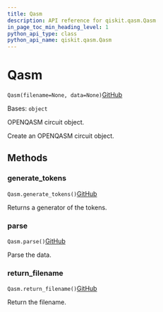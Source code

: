 ```yaml
---
title: Qasm
description: API reference for qiskit.qasm.Qasm
in_page_toc_min_heading_level: 1
python_api_type: class
python_api_name: qiskit.qasm.Qasm
---
```


# Qasm

<span id="qiskit.qasm.Qasm" />

`Qasm(filename=None, data=None)`[GitHub](https://github.com/qiskit/qiskit/tree/stable/0.41/qiskit/qasm/qasm.py "view source code")

Bases: `object`

OPENQASM circuit object.

Create an OPENQASM circuit object.

## Methods

### generate\_tokens

<span id="qiskit.qasm.Qasm.generate_tokens" />

`Qasm.generate_tokens()`[GitHub](https://github.com/qiskit/qiskit/tree/stable/0.41/qiskit/qasm/qasm.py "view source code")

Returns a generator of the tokens.

### parse

<span id="qiskit.qasm.Qasm.parse" />

`Qasm.parse()`[GitHub](https://github.com/qiskit/qiskit/tree/stable/0.41/qiskit/qasm/qasm.py "view source code")

Parse the data.

### return\_filename

<span id="qiskit.qasm.Qasm.return_filename" />

`Qasm.return_filename()`[GitHub](https://github.com/qiskit/qiskit/tree/stable/0.41/qiskit/qasm/qasm.py "view source code")

Return the filename.

